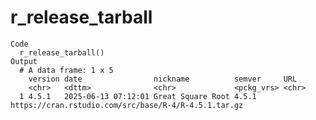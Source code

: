 # r_release_tarball

    Code
      r_release_tarball()
    Output
      # A data frame: 1 x 5
        version date                nickname          semver     URL                                                 
        <chr>   <dttm>              <chr>             <pckg_vrs> <chr>                                               
      1 4.5.1   2025-06-13 07:12:01 Great Square Root 4.5.1      https://cran.rstudio.com/src/base/R-4/R-4.5.1.tar.gz

